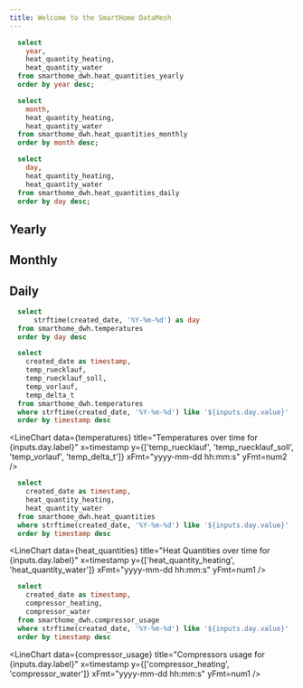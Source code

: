 ```yaml
---
title: Welcome to the SmartHome DataMesh
---
```


<LastRefreshed/>

```sql heat_quantities_yearly
  select 
    year,
    heat_quantity_heating,
    heat_quantity_water
  from smarthome_dwh.heat_quantities_yearly
  order by year desc;
```

```sql heat_quantities_monthly
  select 
    month,
    heat_quantity_heating,
    heat_quantity_water
  from smarthome_dwh.heat_quantities_monthly
  order by month desc;
```

```sql heat_quantities_daily
  select 
    day,
    heat_quantity_heating,
    heat_quantity_water
  from smarthome_dwh.heat_quantities_daily
  order by day desc;
```

## Yearly
<BigValue 
  data={heat_quantities_yearly} 
  value=heat_quantity_heating
  sparkline=year
  fmt=num2
/>

<BigValue 
  data={heat_quantities_yearly} 
  value=heat_quantity_water
  sparkline=year
  fmt=num2
/>

## Monthly

<BigValue 
  data={heat_quantities_monthly} 
  value=heat_quantity_heating
  sparkline=month
  fmt=num2
/>

<BigValue 
  data={heat_quantities_monthly} 
  value=heat_quantity_water
  sparkline=month
  fmt=num2
/>

## Daily

<BigValue 
  data={heat_quantities_daily} 
  value=heat_quantity_heating
  sparkline=day
  fmt=num2
/>

<BigValue 
  data={heat_quantities_daily} 
  value=heat_quantity_water
  sparkline=day
  fmt=num2
/>

```sql days
  select
      strftime(created_date, '%Y-%m-%d') as day
  from smarthome_dwh.temperatures
  order by day desc
```

<Dropdown data={days} name=day value=day>
  <DropdownOption value="%" valueLabel="All Days"/>
</Dropdown>

```sql temperatures
  select 
    created_date as timestamp,
    temp_ruecklauf,
    temp_ruecklauf_soll,
    temp_vorlauf,
    temp_delta_t
  from smarthome_dwh.temperatures
  where strftime(created_date, '%Y-%m-%d') like '${inputs.day.value}'
  order by timestamp desc
```

<LineChart
    data={temperatures}
    title="Temperatures over time for {inputs.day.label}"
    x=timestamp
    y={['temp_ruecklauf', 'temp_ruecklauf_soll', 'temp_vorlauf', 'temp_delta_t']}
    xFmt="yyyy-mm-dd hh:mm:s"
    yFmt=num2
/>

```sql heat_quantities
  select 
    created_date as timestamp,
    heat_quantity_heating,
    heat_quantity_water
  from smarthome_dwh.heat_quantities
  where strftime(created_date, '%Y-%m-%d') like '${inputs.day.value}'
  order by timestamp desc
```

<LineChart
    data={heat_quantities}
    title="Heat Quantities over time for {inputs.day.label}"
    x=timestamp
    y={['heat_quantity_heating', 'heat_quantity_water']}
    xFmt="yyyy-mm-dd hh:mm:s"
    yFmt=num1
/>

```sql compressor_usage
  select 
    created_date as timestamp,
    compressor_heating,
    compressor_water
  from smarthome_dwh.compressor_usage
  where strftime(created_date, '%Y-%m-%d') like '${inputs.day.value}'
  order by timestamp desc
```

<LineChart
    data={compressor_usage}
    title="Compressors usage for {inputs.day.label}"
    x=timestamp
    y={['compressor_heating', 'compressor_water']}
    xFmt="yyyy-mm-dd hh:mm:s"
    yFmt=num1
/>
